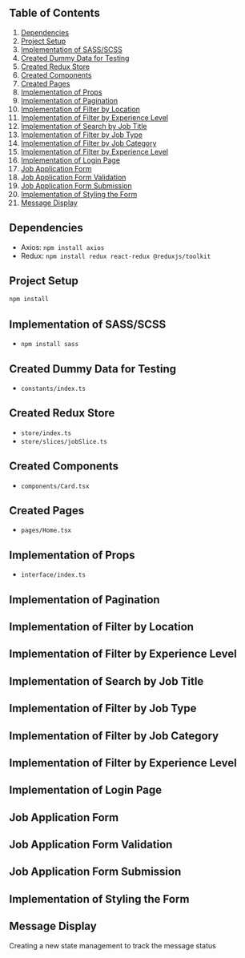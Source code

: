 
## Table of Contents
1. [Dependencies](#dependencies)
2. [Project Setup](#project-setup)
3. [Implementation of SASS/SCSS](#implementation-of-sassscss)
4. [Created Dummy Data for Testing](#created-dummy-data-for-testing)
5. [Created Redux Store](#created-redux-store)
6. [Created Components](#created-components)
7. [Created Pages](#created-pages)
8. [Implementation of Props](#implementation-of-props)
9. [Implementation of Pagination](#implementation-of-pagination)
10. [Implementation of Filter by Location](#implementation-of-filter-by-location)
11. [Implementation of Filter by Experience Level](#implementation-of-filter-by-experience-level)
12. [Implementation of Search by Job Title](#implementation-of-search-by-job-title)
13. [Implementation of Filter by Job Type](#implementation-of-filter-by-job-type)
14. [Implementation of Filter by Job Category](#implementation-of-filter-by-job-category)
15. [Implementation of Filter by Experience Level](#implementation-of-filter-by-experience-level-1)
16. [Implementation of Login Page](#implementation-of-login-page)
17. [Job Application Form](#job-application-form)
18. [Job Application Form Validation](#job-application-form-validation)
19. [Job Application Form Submission](#job-application-form-submission)
20. [Implementation of Styling the Form](#implementation-of-styling-the-form)
21. [Message Display](#message-display)

## Dependencies
- Axios: `npm install axios`
- Redux: `npm install redux react-redux @reduxjs/toolkit`

## Project Setup
```bash
npm install
```

## Implementation of SASS/SCSS
- `npm install sass`

## Created Dummy Data for Testing
- `constants/index.ts`

## Created Redux Store
- `store/index.ts`
- `store/slices/jobSlice.ts`

## Created Components
- `components/Card.tsx`

## Created Pages
- `pages/Home.tsx`

## Implementation of Props
- `interface/index.ts`

## Implementation of Pagination

## Implementation of Filter by Location

## Implementation of Filter by Experience Level

## Implementation of Search by Job Title

## Implementation of Filter by Job Type

## Implementation of Filter by Job Category

## Implementation of Filter by Experience Level

## Implementation of Login Page

## Job Application Form

## Job Application Form Validation

## Job Application Form Submission

## Implementation of Styling the Form

## Message Display
Creating a new state management to track the message status